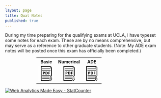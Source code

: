 ```yaml
---
layout: page
title: Qual Notes
published: true
---
```


During my time preparing for the qualifying exams at UCLA, I have typeset some notes for each exam. These are by no means comprehensive, but may serve as a reference to other graduate students. (Note: My ADE exam notes will be posted once this exam has officially been completed.)

<div class = "featured">
  <center>
  <table style="width: 300px; background-color:rgba(0, 0, 0, 0);">
    <tr>
      <th align="center">Basic</th>
      <th align="center">Numerical</th>
      <th align="center">ADE</th>
    </tr>
    <tr>
      <td align="center">
        <div class="brightness">
          <a href="/public/qual-notes/Heaton-Basic-Exam-Notes.pdf"><img src="/public/images/preprint-icon2.png" alt="preprint" class="image" style="width:50px">
          </a> 
        </div>
      </td>
      <td align="center">
        <div class="brightness">
          <a href="/public/qual-notes/Heaton-Numerical-Exam-Notes.pdf"><img src="/public/images/preprint-icon2.png" alt="preprint" class="image" style="width:50px">
          </a> 
        </div>
      </td>  
      <td align="center">
        <div class="brightness">
          <a href="/public/qual-notes/Heaton-ADE-Exam-Notes.pdf"><img src="/public/images/preprint-icon2.png" alt="preprint" class="image" style="width:50px">
          </a>
        </div>
  	  </td>
    </tr>
  </table>
  </center>
    <!-- Start of StatCounter Code for Default Guide -->
    <script type="text/javascript">
    var sc_project=11458818; 
    var sc_invisible=0; 
    var sc_security="c3a494a0"; 
    var scJsHost = (("https:" == document.location.protocol) ?
    "https://secure." : "http://www.");
    document.write("<sc"+"ript type='text/javascript' src='" + scJsHost+
    "statcounter.com/counter/counter.js'></"+"script>");
    </script>
    <noscript><div class="statcounter"><a title="Web Analytics Made Easy -
    StatCounter" href="http://statcounter.com/" target="_blank"><img
    class="statcounter" src="//c.statcounter.com/11458818/0/c3a494a0/0/"
    alt="Web Analytics Made Easy - StatCounter"></a></div></noscript>
    <!-- End of StatCounter Code for Default Guide -->  
</div>
